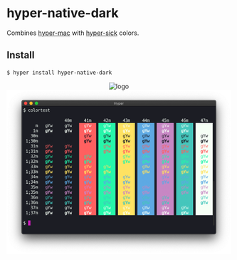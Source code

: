 # hyper-native-dark

Combines [hyper-mac](https://github.com/pablopunk/hyper-mac) with [hyper-sick](https://github.com/pablopunk/hyper-sick) colors.


## Install

```bash
$ hyper install hyper-native-dark
```

<p align="center">
  <img src="https://assets.zeit.co/image/upload/v1549723846/repositories/hyper/hyper-3-repo-banner.png" alt="logo">
  <br>
  <img src="https://github.com/pablopunk/art/raw/master/sick-colors/terminal.png" alt="screenshot">
</p>
